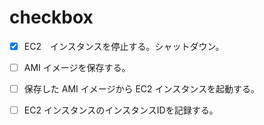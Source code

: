 # checkbox

- [X] EC2　インスタンスを停止する。シャットダウン。
- [ ] AMI イメージを保存する。
- [ ] 保存した AMI イメージから EC2 インスタンスを起動する。
- [ ] EC2 インスタンスのインスタンスIDを記録する。

